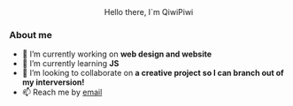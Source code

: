  <div id="header" align="center".
    <h1>Hello there, I`m QiwiPiwi</h1>
  </div>

### About me
- 🔭 I’m currently working on **web design and website**
- 🌱 I’m currently learning **JS**
- 👯 I’m looking to collaborate on **a creative project so I can branch out of my interversion!**
- 📫 Reach me by [email](darya.bogatyrewa2003@gmail.com:email-address)

